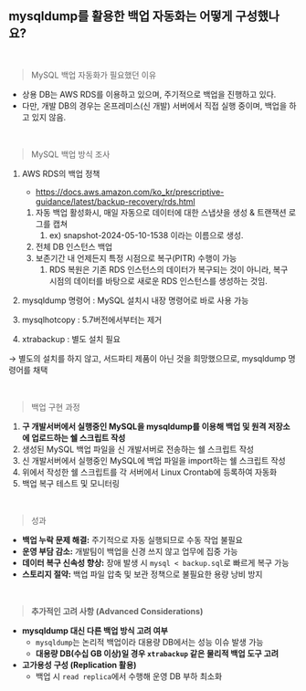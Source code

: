 ## mysqldump를 활용한 백업 자동화는 어떻게 구성했나요?

<br/>

> MySQL 백업 자동화가 필요했던 이유
>

- 상용 DB는 AWS RDS를 이용하고 있으며, 주기적으로 백업을 진행하고 있다.
- 다만, 개발 DB의 경우는 온프레미스(신 개발) 서버에서 직접 실행 중이며, 백업을 하고 있지 않음.

<br/>

> MySQL 백업 방식 조사
>

1. AWS RDS의 백업 정책
    - https://docs.aws.amazon.com/ko_kr/prescriptive-guidance/latest/backup-recovery/rds.html

    1. 자동 백업 활성화시, 매일 자동으로 데이터에 대한 스냅샷을 생성 & 트랜잭션 로그를 캡쳐
        1. ex) snapshot-2024-05-10-1538 이라는 이름으로 생성.
    2. 전체 DB 인스턴스 백업
    3. 보존기간 내 언제든지 특정 시점으로 복구(PITR) 수행이 가능
        1. RDS 복원은 기존 RDS 인스턴스의 데이터가 복구되는 것이 아니라,
           복구 시점의 데이터를 바탕으로 새로운 RDS 인스턴스를 생성하는 것임.

1. mysqldump 명령어 : MySQL 설치시 내장 명령어로 바로 사용 가능
2. mysqlhotcopy : 5.7버전에서부터는 제거
3. xtrabackup : 별도 설치 필요

→ 별도의 설치를 하지 않고, 서드파티 제품이 아닌 것을 희망했으므로, mysqldump 명령어를 채택

<br/>

> 백업 구현 과정
>

1. **구 개발서버에서 실행중인 MySQL을 mysqldump를 이용해 백업 및 원격 저장소에 업로드하는 쉘 스크립트 작성**
2. 생성된 MySQL 백업 파일을 신 개발서버로 전송하는 쉘 스크립트 작성
3. 신 개발서버에서 실행중인 MySQL에 백업 파일을 import하는 쉘 스크립트 작성
4. 위에서 작성한 쉘 스크립트를 각 서버에서 Linux Crontab에 등록하여 자동화
5. 백업 복구 테스트 및 모니터링

<br/>

> 성과
>

- **백업 누락 문제 해결:** 주기적으로 자동 실행되므로 수동 작업 불필요
- **운영 부담 감소:** 개발팀이 백업을 신경 쓰지 않고 업무에 집중 가능
- **데이터 복구 신속성 향상:** 장애 발생 시 `mysql < backup.sql`로 빠르게 복구 가능
- **스토리지 절약:** 백업 파일 압축 및 보관 정책으로 불필요한 용량 낭비 방지

<br/>

> **추가적인 고려 사항 (Advanced Considerations)**
>

- **mysqldump 대신 다른 백업 방식 고려 여부**
    - `mysqldump`는 논리적 백업이라 대용량 DB에서는 성능 이슈 발생 가능
    - **대용량 DB(수십 GB 이상)일 경우 `xtrabackup` 같은 물리적 백업 도구 고려**
- **고가용성 구성 (Replication 활용)**
    - 백업 시 `read replica`에서 수행해 운영 DB 부하 최소화